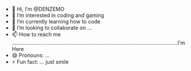 - 👋 Hi, I’m @DENZEMO
- 👀 I’m interested in coding and gaming
- 🌱 I’m currently learning how to code
- 💞️ I’m looking to collaborate on ...
- 📫 How to reach me ...............................................................................................................I'm Here
- 😄 Pronouns: ...
- ⚡ Fun fact: ... just smile

<!---
DENZEMO/DENZEMO is a ✨ special ✨ repository because its `README.md` (this file) appears on your GitHub profile.
You can click the Preview link to take a look at your changes.
--->
